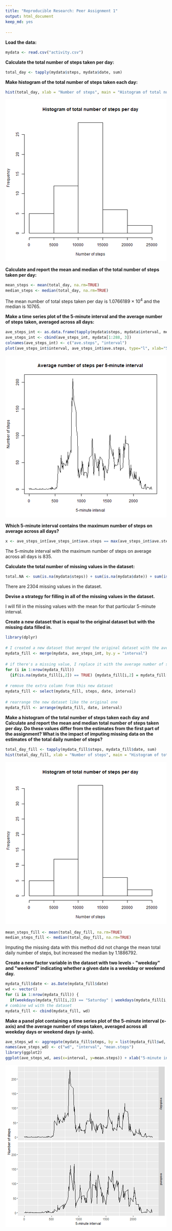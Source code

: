 ```yaml
---
title: "Reproducible Research: Peer Assignment 1"
output: html_document
keep_md: yes

---
```




**Load the data:**


```r
mydata <- read.csv("activity.csv")
```

**Calculate the total number of steps taken per day:**


```r
total_day <- tapply(mydata$steps, mydata$date, sum)
```

**Make histogram of the total number of steps taken each day:**


```r
hist(total_day, xlab = "Number of steps", main = "Histogram of total number of steps per day")
```

![plot of chunk unnamed-chunk-3](figure/unnamed-chunk-3-1.png)

**Calculate and report the mean and median of the total number of steps taken per day:**


```r
mean_steps <- mean(total_day, na.rm=TRUE)
median_steps <- median(total_day, na.rm=TRUE)
```

The mean number of total steps taken per day is 1.0766189 &times; 10<sup>4</sup> and the median is 10765.

**Make a time series plot of the 5-minute interval and the average number of steps taken, averaged across all days:**

```r
ave_steps_int <- as.data.frame(tapply(mydata$steps, mydata$interval, mean, na.rm=TRUE))
ave_steps_int <- cbind(ave_steps_int, mydata[1:288, 3])
colnames(ave_steps_int) <- c("ave.steps", "interval")
plot(ave_steps_int$interval, ave_steps_int$ave.steps, type="l", xlab="5-minute interval", ylab="Number of steps", main = "Average number of steps per 5-minute interval")
```

![plot of chunk unnamed-chunk-5](figure/unnamed-chunk-5-1.png)

**Which 5-minute interval contains the maximum number of steps on average across all days?**

```r
x <- ave_steps_int[ave_steps_int$ave.steps == max(ave_steps_int$ave.steps), ]
```

The 5-minute interval with the maximum number of steps on average across all days is 835.


**Calculate the total number of missing values in the dataset:**

```r
total.NA <- sum(is.na(mydata$steps)) + sum(is.na(mydata$date)) + sum(is.na(mydata$interval))
```

There are 2304 missing values in the dataset.

**Devise a strategy for filling in all of the missing values in the dataset.**

I will fill in the missing values with the mean for that particular 5-minute interval.

**Create a new dataset that is equal to the original dataset but with the missing data filled in.**

```r
library(dplyr)

# I created a new dataset that merged the original dataset with the average steps by interval dataset.
mydata_fill <- merge(mydata, ave_steps_int, by.y = "interval")

# if there's a missing value, I replace it with the average number of steps for that interval.
for (i in 1:nrow(mydata_fill)) 
  {if(is.na(mydata_fill[i,2]) == TRUE) {mydata_fill[i,2] = mydata_fill[i, 4]}}

# remove the extra column from this new dataset
mydata_fill <- select(mydata_fill, steps, date, interval)

# rearrange the new dataset like the original one
mydata_fill <- arrange(mydata_fill, date, interval)
```

**Make a histogram of the total number of steps taken each day and Calculate and report the mean and median total number of steps taken per day. Do these values differ from the estimates from the first part of the assignment? What is the impact of imputing missing data on the estimates of the total daily number of steps?**


```r
total_day_fill <- tapply(mydata_fill$steps, mydata_fill$date, sum)
hist(total_day_fill, xlab = "Number of steps", main = "Histogram of total number of steps per day")
```

![plot of chunk unnamed-chunk-9](figure/unnamed-chunk-9-1.png)

```r
mean_steps_fill <- mean(total_day_fill, na.rm=TRUE)
median_steps_fill <- median(total_day_fill, na.rm=TRUE)
```

Imputing the missing data with this method did not change the mean total daily number of steps, but increased the median by 1.1886792.

**Create a new factor variable in the dataset with two levels - "weekday" and "weekend" indicating whether a given date is a weekday or weekend day.**

```r
mydata_fill$date <- as.Date(mydata_fill$date)
wd <- vector()
for (i in 1:nrow(mydata_fill)) {
  if(weekdays(mydata_fill[i,2]) == "Saturday" | weekdays(mydata_fill[i,2]) == "Sunday") {wd[i] = "weekend"} else {wd[i] = "weekday"}}
# combine wd with the dataset
mydata_fill <- cbind(mydata_fill, wd)
```

**Make a panel plot containing a time series plot of the 5-minute interval (x-axis) and the average number of steps taken, averaged across all weekday days or weekend days (y-axis).**

```r
ave_steps_wd <- aggregate(mydata_fill$steps, by = list(mydata_fill$wd, mydata_fill$interval), mean, na.rm=TRUE)
names(ave_steps_wd) <- c("wd", "interval", "mean.steps")
library(ggplot2)
ggplot(ave_steps_wd, aes(x=interval, y=mean.steps)) + xlab("5-minute interval") + ylab("Number of steps") + geom_line() + facet_grid(wd~.)
```

![plot of chunk unnamed-chunk-11](figure/unnamed-chunk-11-1.png)
